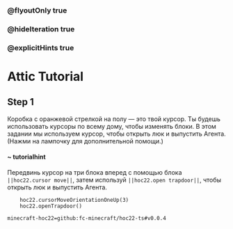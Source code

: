 ### @flyoutOnly true
### @hideIteration true
### @explicitHints true


# Attic Tutorial

## Step 1
Коробка с оранжевой стрелкой на полу — это твой курсор. Ты будешь использовать курсоры по всему дому, чтобы изменять блоки. В этом задании мы используем курсор, чтобы открыть люк и выпустить Агента. (Нажми на лампочку для дополнительной помощи.)  

#### ~ tutorialhint  
Передвинь курсор на три блока вперед с помощью блока ``||hoc22.cursor move||``, затем используй ``||hoc22.open trapdoor||``, чтобы открыть люк и выпустить Агента.  


```ghost
    hoc22.cursorMoveOrientationOneUp(3)
    hoc22.openTrapdoor()
```
```package
minecraft-hoc22=github:fc-minecraft/hoc22-ts#v0.0.4
```